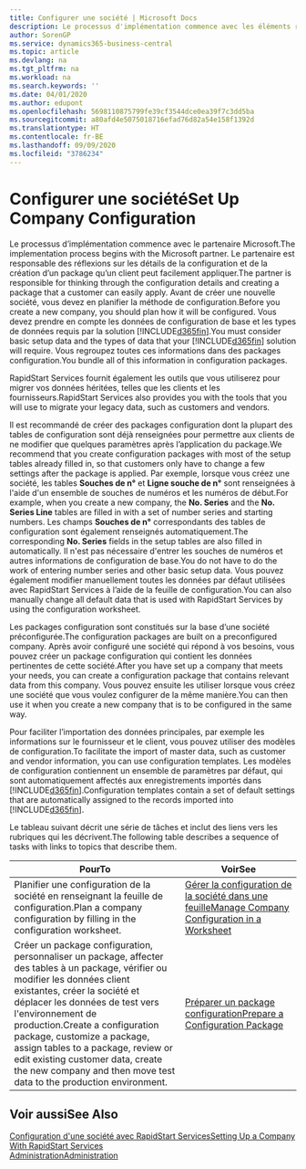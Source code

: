 ```yaml
---
title: Configurer une société | Microsoft Docs
description: Le processus d'implémentation commence avec les éléments requis par la solution Business Central. Vous regroupez toutes ces informations dans des packages configuration.
author: SorenGP
ms.service: dynamics365-business-central
ms.topic: article
ms.devlang: na
ms.tgt_pltfrm: na
ms.workload: na
ms.search.keywords: ''
ms.date: 04/01/2020
ms.author: edupont
ms.openlocfilehash: 5698110875799fe39cf3544dce0ea39f7c3dd5ba
ms.sourcegitcommit: a80afd4e5075018716efad76d82a54e158f1392d
ms.translationtype: HT
ms.contentlocale: fr-BE
ms.lasthandoff: 09/09/2020
ms.locfileid: "3786234"
---
```

# <a name="set-up-company-configuration"></a><span data-ttu-id="51e44-104">Configurer une société</span><span class="sxs-lookup"><span data-stu-id="51e44-104">Set Up Company Configuration</span></span>
<span data-ttu-id="51e44-105">Le processus d’implémentation commence avec le partenaire Microsoft.</span><span class="sxs-lookup"><span data-stu-id="51e44-105">The implementation process begins with the Microsoft partner.</span></span> <span data-ttu-id="51e44-106">Le partenaire est responsable des réflexions sur les détails de la configuration et de la création d’un package qu’un client peut facilement appliquer.</span><span class="sxs-lookup"><span data-stu-id="51e44-106">The partner is responsible for thinking through the configuration details and creating a package that a customer can easily apply.</span></span> <span data-ttu-id="51e44-107">Avant de créer une nouvelle société, vous devez en planifier la méthode de configuration.</span><span class="sxs-lookup"><span data-stu-id="51e44-107">Before you create a new company, you should plan how it will be configured.</span></span> <span data-ttu-id="51e44-108">Vous devez prendre en compte les données de configuration de base et les types de données requis par la solution [!INCLUDE[d365fin](includes/d365fin_md.md)].</span><span class="sxs-lookup"><span data-stu-id="51e44-108">You must consider basic setup data and the types of data that your [!INCLUDE[d365fin](includes/d365fin_md.md)] solution will require.</span></span> <span data-ttu-id="51e44-109">Vous regroupez toutes ces informations dans des packages configuration.</span><span class="sxs-lookup"><span data-stu-id="51e44-109">You bundle all of this information in configuration packages.</span></span>

<span data-ttu-id="51e44-110">RapidStart Services fournit également les outils que vous utiliserez pour migrer vos données héritées, telles que les clients et les fournisseurs.</span><span class="sxs-lookup"><span data-stu-id="51e44-110">RapidStart Services also provides you with the tools that you will use to migrate your legacy data, such as customers and vendors.</span></span>  

<span data-ttu-id="51e44-111">Il est recommandé de créer des packages configuration dont la plupart des tables de configuration sont déjà renseignées pour permettre aux clients de ne modifier que quelques paramètres après l’application du package.</span><span class="sxs-lookup"><span data-stu-id="51e44-111">We recommend that you create configuration packages with most of the setup tables already filled in, so that customers only have to change a few settings after the package is applied.</span></span> <span data-ttu-id="51e44-112">Par exemple, lorsque vous créez une société, les tables **Souches de n°** et **Ligne souche de n°** sont renseignées à l'aide d'un ensemble de souches de numéros et les numéros de début.</span><span class="sxs-lookup"><span data-stu-id="51e44-112">For example, when you create a new company, the **No. Series** and the **No. Series Line** tables are filled in with a set of number series and starting numbers.</span></span> <span data-ttu-id="51e44-113">Les champs **Souches de n°** correspondants des tables de configuration sont également renseignés automatiquement.</span><span class="sxs-lookup"><span data-stu-id="51e44-113">The corresponding **No. Series** fields in the setup tables are also filled in automatically.</span></span> <span data-ttu-id="51e44-114">Il n'est pas nécessaire d'entrer les souches de numéros et autres informations de configuration de base.</span><span class="sxs-lookup"><span data-stu-id="51e44-114">You do not have to do the work of entering number series and other basic setup data.</span></span> <span data-ttu-id="51e44-115">Vous pouvez également modifier manuellement toutes les données par défaut utilisées avec RapidStart Services à l’aide de la feuille de configuration.</span><span class="sxs-lookup"><span data-stu-id="51e44-115">You can also manually change all default data that is used with RapidStart Services by using the configuration worksheet.</span></span>  

<span data-ttu-id="51e44-116">Les packages configuration sont constitués sur la base d’une société préconfigurée.</span><span class="sxs-lookup"><span data-stu-id="51e44-116">The configuration packages are built on a preconfigured company.</span></span> <span data-ttu-id="51e44-117">Après avoir configuré une société qui répond à vos besoins, vous pouvez créer un package configuration qui contient les données pertinentes de cette société.</span><span class="sxs-lookup"><span data-stu-id="51e44-117">After you have set up a company that meets your needs, you can create a configuration package that contains relevant data from this company.</span></span> <span data-ttu-id="51e44-118">Vous pouvez ensuite les utiliser lorsque vous créez une société que vous voulez configurer de la même manière.</span><span class="sxs-lookup"><span data-stu-id="51e44-118">You can then use it when you create a new company that is to be configured in the same way.</span></span>  

<span data-ttu-id="51e44-119">Pour faciliter l’importation des données principales, par exemple les informations sur le fournisseur et le client, vous pouvez utiliser des modèles de configuration.</span><span class="sxs-lookup"><span data-stu-id="51e44-119">To facilitate the import of master data, such as customer and vendor information, you can use configuration templates.</span></span> <span data-ttu-id="51e44-120">Les modèles de configuration contiennent un ensemble de paramètres par défaut, qui sont automatiquement affectés aux enregistrements importés dans [!INCLUDE[d365fin](includes/d365fin_md.md)].</span><span class="sxs-lookup"><span data-stu-id="51e44-120">Configuration templates contain a set of default settings that are automatically assigned to the records imported into [!INCLUDE[d365fin](includes/d365fin_md.md)].</span></span>

<span data-ttu-id="51e44-121">Le tableau suivant décrit une série de tâches et inclut des liens vers les rubriques qui les décrivent.</span><span class="sxs-lookup"><span data-stu-id="51e44-121">The following table describes a sequence of tasks with links to topics that describe them.</span></span>

|<span data-ttu-id="51e44-122">**Pour**</span><span class="sxs-lookup"><span data-stu-id="51e44-122">**To**</span></span>|<span data-ttu-id="51e44-123">**Voir**</span><span class="sxs-lookup"><span data-stu-id="51e44-123">**See**</span></span>|  
|------------|-------------|  
|<span data-ttu-id="51e44-124">Planifier une configuration de la société en renseignant la feuille de configuration.</span><span class="sxs-lookup"><span data-stu-id="51e44-124">Plan a company configuration by filling in the configuration worksheet.</span></span>|[<span data-ttu-id="51e44-125">Gérer la configuration de la société dans une feuille</span><span class="sxs-lookup"><span data-stu-id="51e44-125">Manage Company Configuration in a Worksheet</span></span>](admin-how-to-manage-company-configuration-in-a-worksheet.md)|  
|<span data-ttu-id="51e44-126">Créer un package configuration, personnaliser un package, affecter des tables à un package, vérifier ou modifier les données client existantes, créer la société et déplacer les données de test vers l'environnement de production.</span><span class="sxs-lookup"><span data-stu-id="51e44-126">Create a configuration package, customize a package, assign tables to a package, review or edit existing customer data, create the new company and then move test data to the production environment.</span></span>|[<span data-ttu-id="51e44-127">Préparer un package configuration</span><span class="sxs-lookup"><span data-stu-id="51e44-127">Prepare a Configuration Package</span></span>](admin-how-to-prepare-a-configuration-package.md)| 

## <a name="see-also"></a><span data-ttu-id="51e44-128">Voir aussi</span><span class="sxs-lookup"><span data-stu-id="51e44-128">See Also</span></span>  
[<span data-ttu-id="51e44-129">Configuration d'une société avec RapidStart Services</span><span class="sxs-lookup"><span data-stu-id="51e44-129">Setting Up a Company With RapidStart Services</span></span>](admin-set-up-a-company-with-rapidstart.md)  
[<span data-ttu-id="51e44-130">Administration</span><span class="sxs-lookup"><span data-stu-id="51e44-130">Administration</span></span>](admin-setup-and-administration.md)
